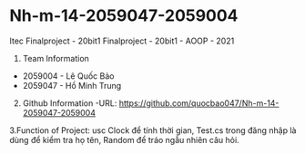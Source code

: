 # Nh-m-14-2059047-2059004
Itec Finalproject - 20bit1
Finalproject - 20bit1 - AOOP - 2021

1. Team Information
+ 2059004 - Lê Quốc Bảo
+ 2059047 - Hồ Minh Trung

2. Github Information
-URL: https://github.com/quocbao047/Nh-m-14-2059047-2059004

3.Function of Project:
usc Clock để tính thời gian,
Test.cs trong đăng nhập là dùng để kiểm tra họ tên,
Random để tráo ngẫu nhiên câu hỏi.

